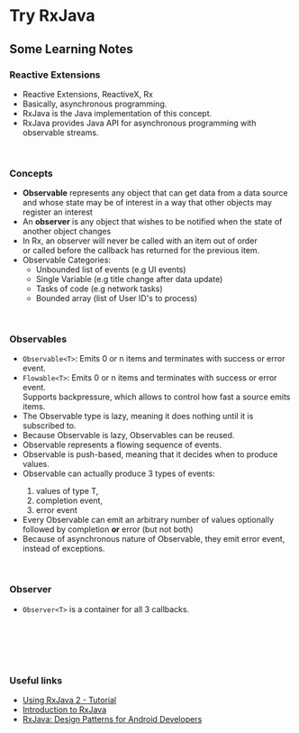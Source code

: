 #  Try RxJava


## Some Learning Notes ##

### Reactive Extensions ###
* Reactive Extensions, ReactiveX, Rx
* Basically, asynchronous programming. 
* RxJava is the Java implementation of this concept. 
* RxJava provides Java API for asynchronous programming with observable streams.

&nbsp;

### Concepts ###
* **Observable** represents any object that can get data from a data source   
  and whose state may be of interest in a way that other objects may register an interest
* An **observer** is any object that wishes to be notified when the state of another object changes
* In Rx, an observer will never be called with an item out of order    
  or called before the callback has returned for the previous item.
* Observable Categories:  
  * Unbounded list of events (e.g UI events)
  * Single Variable (e.g title change after data update)
  * Tasks of code (e.g network tasks)
  * Bounded array (list of User ID's to process)

&nbsp;

### Observables ### 
* `Observable<T>`: Emits 0 or n items and terminates with success or error event.
* `Flowable<T>`: Emits 0 or n items and terminates with success or error event.   
  Supports backpressure, which allows to control how fast a source emits items.
* The Observable type is lazy, meaning it does nothing until it is subscribed to. 
* Because Observable is lazy, Observables can be reused. 
* Observable represents a flowing sequence of events. 
* Observable is push-based, meaning that it decides when to produce values. 
* Observable<T> can actually produce 3 types of events: 
  1. values of type T,
  2. completion event, 
  3. error event
* Every Observable can emit an arbitrary number of values optionally followed by completion **or** error (but not both) 
* Because of asynchronous nature of Observable, they emit error event, instead of exceptions. 

&nbsp;

### Observer ###
* `Observer<T>` is a container for all 3 callbacks. 

&nbsp; 

&nbsp;
----
### Useful links ###
* [Using RxJava 2 - Tutorial](https://www.vogella.com/tutorials/RxJava/article.html)
* [Introduction to RxJava](https://www.baeldung.com/rx-java)
* [RxJava: Design Patterns for Android Developers](https://www.linkedin.com/learning-login/share?forceAccount=false&redirect=https%3A%2F%2Fwww.linkedin.com%2Flearning%2Frxjava-design-patterns-for-android-developers%3Ftrk%3Dshare_ent_url%26shareId%3DTGqj2CQTRGmKC2tkmpaLSA%253D%253D)
